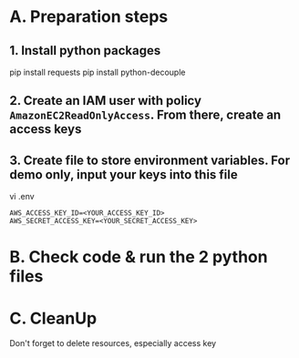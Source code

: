 # A. Preparation steps
## 1. Install python packages
pip install requests
pip install python-decouple

## 2. Create an IAM user with policy `AmazonEC2ReadOnlyAccess`. From there, create an access keys
## 3. Create file to store environment variables. For demo only, input your keys into this file
vi .env

````
AWS_ACCESS_KEY_ID=<YOUR_ACCESS_KEY_ID>
AWS_SECRET_ACCESS_KEY=<YOUR_SECRET_ACCESS_KEY>
````
# B. Check code & run the 2 python files

# C. CleanUp
Don't forget to delete resources, especially access key
